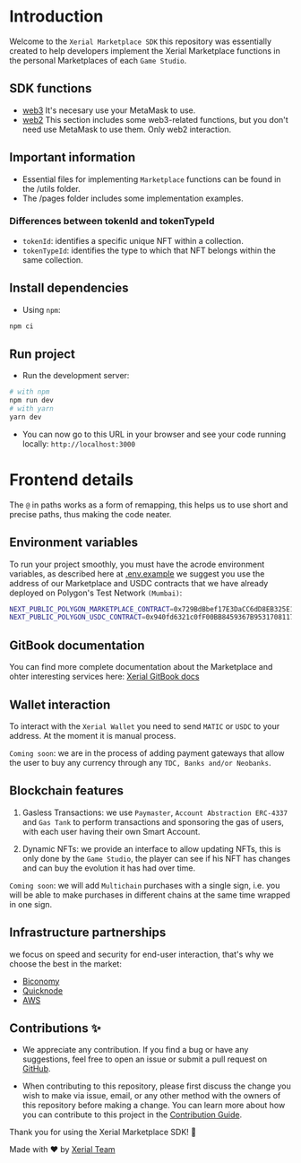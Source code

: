 # Introduction

Welcome to the `Xerial Marketplace SDK` this repository was essentially created to help developers implement the Xerial Marketplace functions in the personal Marketplaces of each `Game Studio`.

## SDK functions
- [web3](functions/web2/WEB2-FUNCTIONS.md) It's necesary use your MetaMask to use.
- [web2](functions/web3/WEB3-FUNCTIONS.md) This section includes some web3-related functions, but you don't need use MetaMask to use them. Only web2 interaction.

## Important information

- Essential files for implementing `Marketplace` functions can be found in the /utils folder.
- The /pages folder includes some implementation examples.

### Differences between tokenId and tokenTypeId

- `tokenId`: identifies a specific unique NFT within a collection.
- `tokenTypeId`: identifies the type to which that NFT belongs within the same collection.

## Install dependencies

- Using `npm`:

```bash
npm ci
```

## Run project

- Run the development server:

```bash
# with npm
npm run dev
# with yarn
yarn dev
```

- You can now go to this URL in your browser and see your code running locally: `http://localhost:3000`

# Frontend details

The `@` in paths works as a form of remapping, this helps us to use short and precise paths, thus making the code neater.

## Environment variables

To run your project smoothly, you must have the acrode environment variables, as described here at [.env.example](.env.example) we suggest you use the address of our Marketplace and USDC contracts that we have already deployed on Polygon's Test Network `(Mumbai)`:

```bash
NEXT_PUBLIC_POLYGON_MARKETPLACE_CONTRACT=0x729BdBbef17E3DaCC6dD8EB325E1bce40699Ab27
NEXT_PUBLIC_POLYGON_USDC_CONTRACT=0x940fd6321c0fF00BB8459367B953170811711f8B
```

## GitBook documentation

You can find more complete documentation about the Marketplace and ohter interesting services here: [Xerial GitBook docs](https://xerial.gitbook.io/xerial-doc/intro/introduction)

## Wallet interaction

To interact with the `Xerial Wallet` you need to send `MATIC` or `USDC` to your address. At the moment it is manual process.

`Coming soon`: we are in the process of adding payment gateways that allow the user to buy any currency through any `TDC, Banks and/or Neobanks`.

## Blockchain features

1. Gasless Transactions: we use `Paymaster`, `Account Abstraction ERC-4337` and `Gas Tank` to perform transactions and sponsoring the gas of users, with each user having their own Smart Account.

2. Dynamic NFTs: we provide an interface to allow updating NFTs, this is only done by the `Game Studio`, the player can see if his NFT has changes and can buy the evolution it has had over time.

`Coming soon`: we will add `Multichain` purchases with a single sign, i.e. you will be able to make purchases in different chains at the same time wrapped in one sign.

## Infrastructure partnerships

we focus on speed and security for end-user interaction, that's why we choose the best in the market:

- [Biconomy](https://biconomy.io/)
- [Quicknode](https://www.quicknode.com/)
- [AWS](https://aws.amazon.com/)

## Contributions ✨

- We appreciate any contribution. If you find a bug or have any suggestions, feel free to open an issue or submit a pull request on [GitHub](https://github.com/xerial-games/marketplace-web3-sdk).

- When contributing to this repository, please first discuss the change you wish to make via issue, email, or any other method with the owners of this repository before making a change. You can learn more about how you can contribute to this project in the [Contribution Guide](CONTRIBUTING.md).

Thank you for using the Xerial Marketplace SDK! 💫

Made with ❤️ by [Xerial Team](https://github.com/xerial-games)